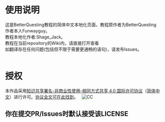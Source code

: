 # 使用说明
这是BetterQuesting教程的简体中文本地化页面，教程原作者为BetterQuesting作者本人Funwayguy。<br>
教程本地化作者:Shage_Jack。<br>
教程在当前repository的Wiki内，请直接打开查看<br>
如翻译存在任何问题(包括但不限于需要更通畅的语句)，请发布Issues。<br>
<br>
# 授权
本作品采用[知识共享署名-非商业性使用-相同方式共享 4.0 国际许可协议](https://creativecommons.org/licenses/by-nc-sa/4.0/)（[简体中文](https://creativecommons.org/licenses/by-nc-sa/4.0/deed.zh)）进行许可。[协议全文可在此找到](./LICENSE)。  
![CC](https://pic3.zhimg.com/39119df78331a72cf1381b7b25650036_b.png)   

## 你在提交PR/Issues时默认接受该LICENSE  

